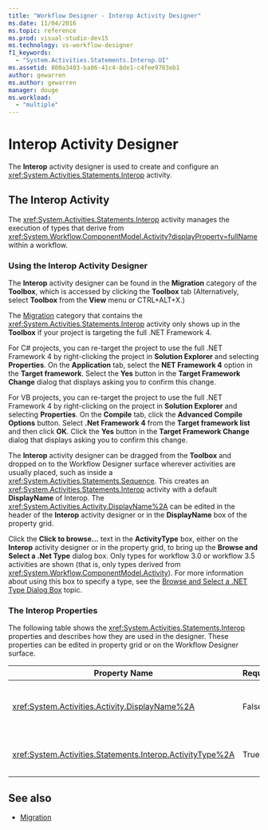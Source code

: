 ```yaml
---
title: "Workflow Designer - Interop Activity Designer"
ms.date: 11/04/2016
ms.topic: reference
ms.prod: visual-studio-dev15
ms.technology: vs-workflow-designer
f1_keywords:
  - "System.Activities.Statements.Interop.UI"
ms.assetid: 800a3403-ba86-41c4-8de1-c4fee9703eb1
author: gewarren
ms.author: gewarren
manager: douge
ms.workload:
  - "multiple"
---
```

# Interop Activity Designer

The **Interop** activity designer is used to create and configure an <xref:System.Activities.Statements.Interop> activity.

## The Interop Activity
 The <xref:System.Activities.Statements.Interop> activity manages the execution of types that derive from <xref:System.Workflow.ComponentModel.Activity?displayProperty=fullName> within a workflow.

### Using the Interop Activity Designer
 The **Interop** activity designer can be found in the **Migration** category of the **Toolbox**, which is accessed by clicking the **Toolbox** tab (Alternatively, select **Toolbox** from the **View** menu or CTRL+ALT+X.)

 The [Migration](../workflow-designer/migration-activity-designers.md) category that contains the <xref:System.Activities.Statements.Interop> activity only shows up in the **Toolbox** if your project is targeting the full .NET Framework 4.

 For C# projects, you can re-target the project to use the full .NET Framework 4 by right-clicking the project in **Solution Explorer** and selecting **Properties**. On the **Application** tab, select the **NET Framework 4** option in the **Target framework**. Select the **Yes** button in the **Target Framework Change** dialog that displays asking you to confirm this change.

 For VB projects, you can re-target the project to use the full .NET Framework 4 by right-clicking on the project in **Solution Explorer** and selecting **Properties**. On the **Compile** tab, click the **Advanced Compile Options** button. Select **.Net Framework 4** from the **Target framework list** and then click **OK**. Click the **Yes** button in the **Target Framework Change** dialog that displays asking you to confirm this change.

 The **Interop** activity designer can be dragged from the **Toolbox** and dropped on to the Workflow Designer surface wherever activities are usually placed, such as inside a <xref:System.Activities.Statements.Sequence>. This creates an <xref:System.Activities.Statements.Interop> activity with a default **DisplayName** of Interop. The <xref:System.Activities.Activity.DisplayName%2A> can be edited in the header of the **Interop** activity designer or in the **DisplayName** box of the property grid.

 Click the **Click to browse...** text in the **ActivityType** box, either on the **Interop**  activity designer or in the property grid, to bring up the **Browse and Select a .Net Type** dialog box. Only types for workflow 3.0 or workflow 3.5 activities are shown (that is, only types derived from <xref:System.Workflow.ComponentModel.Activity>). For more information about using this box to specify a type, see the [Browse and Select a .NET Type Dialog Box](../workflow-designer/browse-and-select-a-dotnet-type-dialog-box.md) topic.

### The Interop Properties
 The following table shows the <xref:System.Activities.Statements.Interop> properties and describes how they are used in the designer. These properties can be edited in property grid or on the Workflow Designer surface.

|Property Name|Required|Usage|
|-------------------|--------------|-----------|
|<xref:System.Activities.Activity.DisplayName%2A>|False|The friendly name of the <xref:System.Activities.Statements.Interop> activity. The default is Interop. Although the display name is not strictly required, it is a best practice to use a display name.|
|<xref:System.Activities.Statements.Interop.ActivityType%2A>|True|Specifies the type of the activity contained by the <xref:System.Activities.Statements.Interop> activity. This type specified must derive from <xref:System.Workflow.ComponentModel.Activity>.|

## See also

- [Migration](../workflow-designer/migration-activity-designers.md)